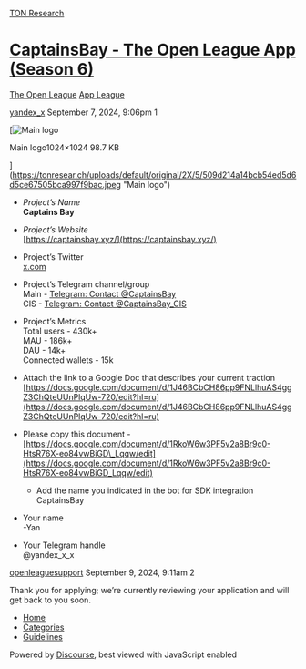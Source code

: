 [TON Research](/)

# [CaptainsBay - The Open League App (Season 6)](/t/captainsbay-the-open-league-app-season-6/31945)

[The Open League](/c/the-open-league/app-leaderboard/58)  [App League](/c/the-open-league/app-leaderboard/58) 

    

[yandex\_x](https://tonresear.ch/u/yandex_x)   September 7, 2024, 9:06pm  1

[![Main logo](https://tonresear.ch/uploads/default/optimized/2X/5/509d214a14bcb54ed5d6d5ce67505bca997f9bac_2_500x500.jpeg)

Main logo1024×1024 98.7 KB

](https://tonresear.ch/uploads/default/original/2X/5/509d214a14bcb54ed5d6d5ce67505bca997f9bac.jpeg "Main logo")

*   _Project’s Name_  
    **Captains Bay**
    
*   _Project’s Website_  
    [https://captainsbay.xyz/](https://captainsbay.xyz/)
    
*   Project’s Twitter  
    [x.com](https://x.com/CaptainsBayApp)
    
*   Project’s Telegram channel/group  
    Main - [Telegram: Contact @CaptainsBay](https://t.me/CaptainsBay)  
    CIS - [Telegram: Contact @CaptainsBay\_CIS](https://t.me/CaptainsBay_CIS)
    
*   Project’s Metrics  
    Total users - 430k+  
    MAU - 186k+  
    DAU - 14k+  
    Connected wallets - 15k
    
*   Attach the link to a Google Doc that describes your current traction  
    [https://docs.google.com/document/d/1J46BCbCH86pp9FNLlhuAS4ggZ3ChQteUUnPlqUw-720/edit?hl=ru](https://docs.google.com/document/d/1J46BCbCH86pp9FNLlhuAS4ggZ3ChQteUUnPlqUw-720/edit?hl=ru)
    
*   Please copy this document - [https://docs.google.com/document/d/1RkoW6w3PF5v2a8Br9c0-HtsR76X-eo84vwBiGD\_Lqqw/edit](https://docs.google.com/document/d/1RkoW6w3PF5v2a8Br9c0-HtsR76X-eo84vwBiGD_Lqqw/edit)
    
    *   Add the name you indicated in the bot for SDK integration  
        CaptainsBay
*   Your name  
    \-Yan
    
*   Your Telegram handle  
    @yandex\_x\_x
    

 

[openleaguesupport](https://tonresear.ch/u/openleaguesupport) September 9, 2024, 9:11am  2

Thank you for applying; we’re currently reviewing your application and will get back to you soon.

 

*   [Home](/)
*   [Categories](/categories)
*   [Guidelines](/guidelines)

Powered by [Discourse](https://www.discourse.org), best viewed with JavaScript enabled